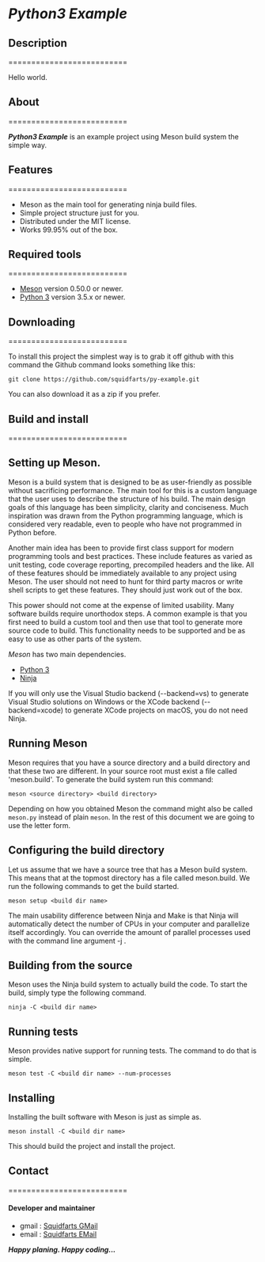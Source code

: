 # ***Python3 Example***

## **Description**
==========================

Hello world.


## **About**
==========================

***Python3 Example*** is an example project using Meson build system the simple way.


## **Features**
==========================

- Meson as the main tool for generating ninja build files.
- Simple project structure just for you. 
- Distributed under the MIT license.
- Works 99.95% out of the box.


## **Required tools**
==========================

- [Meson](https://github.com/mesonbuild/meson.git) version 0.50.0 or newer.
- [Python 3](https://python.org) version 3.5.x or newer.


## **Downloading**
==========================

To install this project the simplest way is to grab it off github with
this command the Github command looks something like this:

```console
git clone https://github.com/squidfarts/py-example.git
```
You can also download it as a zip if you prefer.


## **Build and install**
==========================

## **Setting up Meson.**

Meson is a build system that is designed to be as user-friendly as possible without 
sacrificing performance. The main tool for this is a custom language that the user 
uses to describe the structure of his build. The main design goals of this language 
has been simplicity, clarity and conciseness. Much inspiration was drawn from the 
Python programming language, which is considered very readable, even to people 
who have not programmed in Python before.

Another main idea has been to provide first class support for modern programming
tools and best practices. These include features as varied as unit testing, code 
coverage reporting, precompiled headers and the like. All of these features should 
be immediately available to any project using Meson. The user should not need to 
hunt for third party macros or write shell scripts to get these features. They should 
just work out of the box.

This power should not come at the expense of limited usability. Many software builds 
require unorthodox steps. A common example is that you first need to build a custom
tool and then use that tool to generate more source code to build. This functionality 
needs to be supported and be as easy to use as other parts of the system.

*Meson* has two main dependencies.

- [Python 3](https://python.org)
- [Ninja](https://github.com/ninja-build/ninja/)

If you will only use the Visual Studio backend (--backend=vs) to generate Visual Studio
solutions on Windows or the XCode backend (--backend=xcode) to generate XCode 
projects on macOS, you do not need Ninja.


## **Running Meson**

Meson requires that you have a source directory and a build directory and that these
two are different. In your source root must exist a file called 'meson.build'. To generate
the build system run this command:

```console
meson <source directory> <build directory>
```

Depending on how you obtained Meson the command might also be called `meson.py`
instead of plain `meson`. In the rest of this document we are going to use the letter form.


## **Configuring the build directory**

Let us assume that we have a source tree that has a Meson build system. This means
that at the topmost directory has a file called meson.build. We run the following
commands to get the build started.

```console
meson setup <build dir name>
```

The main usability difference between Ninja and Make is that Ninja will automatically
detect the number of CPUs in your computer and parallelize itself accordingly. You can
override the amount of parallel processes used with the command line argument
-j <num processes>.

## **Building from the source**

Meson uses the Ninja build system to actually build the code. To start the build, simply type 
the following command.

```console
ninja -C <build dir name>
```

## **Running tests**

Meson provides native support for running tests. The command to do that is simple.

```console
meson test -C <build dir name> --num-processes
```

## **Installing**

Installing the built software with Meson is just as simple as.

```console
meson install -C <build dir name>
```

This should build the project and install the project.


## **Contact**
==========================

#### **Developer and maintainer**

- gmail : [Squidfarts GMail](mailto:michaelbrockus@gmail.com)
- email : [Squidfarts EMail](mailto:michael@squidfarts)

***Happy planing.  Happy coding...***
